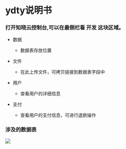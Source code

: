 # ydty说明书    
### 打开知晓云控制台,可以在最侧栏看 开发 这块区域。   
* 数据
    - 数据表存放位置
* 文件
    - 在此上传文件，可拷贝链接到数据表字段中    
    
* 用户
    - 查看用户的详细信息
* 支付
    - 查看用户的支付信息，可进行退款操作
    
### 涉及的数据表   
<img src="{{site.url}}/images/img-ydty/table.png" />
